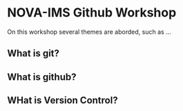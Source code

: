# NOVA-IMS Github Workshop

On this workshop several themes are aborded, such as ...

## What is git?

## What is github?

## WHat is Version Control?


